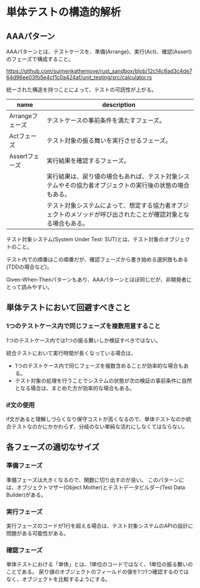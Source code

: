 # 単体テストの構造的解析

## AAAパターン

AAAパターンとは、テストケースを、準備(Arrange)、実行(Act)、確認(Assert)のフェーズで構成すること。

<https://github.com/suimenkathemove/rust_sandbox/blob/12c14c6ad3c4de764d96ee03fb5e4cf1c0a424af/unit_testing/src/calculator.rs>

統一された構造を持つことによって、テストの可読性が上がる。

| name            | description                                                                                                    |
| --------------- | -------------------------------------------------------------------------------------------------------------- |
| Arrangeフェーズ | テストケースの事前条件を満たすフェーズ。                                                                       |
| Actフェーズ     | テスト対象の振る舞いを実行させるフェーズ。                                                                     |
| Assertフェーズ  | 実行結果を確認するフェーズ。                                                                                   |
|                 | 実行結果は、戻り値の場合もあれば、テスト対象システムやその協力者オブジェクトの実行後の状態の場合もある。       |
|                 | テスト対象システムによって、想定する協力者オブジェクトのメソッドが呼び出されたことが確認対象となる場合もある。 |

テスト対象システム(System Under Test: SUT)とは、テスト対象のオブジェクトのこと。

テスト内での順番はこの順番だが、確認フェーズから書き始める選択肢もある(TDDの場合など)。

Given-When-Thenパターンもあり、AAAパターンとほぼ同じだが、非開発者にとって読みやすい。

## 単体テストにおいて回避すべきこと

### 1つのテストケース内で同じフェーズを複数用意すること

1つのテストケース内では1つの振る舞いしか検証すべきではない。

統合テストにおいて実行時間が長くなっている場合は、

- 1つのテストケース内で同じフェーズを複数含めることが効率的な場合もある。
- テスト対象の処理を行うことでシステムの状態が次の検証の事前条件に自然となる場合は、まとめた方が効率的な場合もある。

### if文の使用

if文があると理解しづらくなり保守コストが高くなるので、単体テストなのか統合テストなのかにかかわらず、分岐のない単純な流れにしなくてはならない。

## 各フェーズの適切なサイズ

### 準備フェーズ

準備フェーズは大きくなるので、関数に切り出すのが良い。
このパターンには、オブジェクトマザー(Object Mother)とテストデータビルダー(Test Data Builder)がある。

### 実行フェーズ

実行フェーズのコードが1行を超える場合は、テスト対象システムのAPIの設計に問題がある可能性がある。

### 確認フェーズ

単体テストにおける「単体」とは、1単位のコードではなく、1単位の振る舞いのことである。
戻り値のオブジェクトのフィールドの値を1つ1つ確認するのではなく、オブジェクトを比較するようにする。
